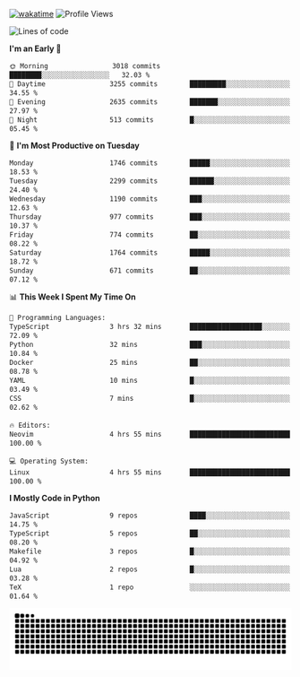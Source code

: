 [![wakatime](https://wakatime.com/badge/user/b920b284-3cde-4cd4-b72e-f7f22d050b16.svg)](https://wakatime.com/@b920b284-3cde-4cd4-b72e-f7f22d050b16)
![Profile Views](http://img.shields.io/badge/Profile%20Views-4586-blue)
<!--START_SECTION:waka-->
![Lines of code](https://img.shields.io/badge/From%20Hello%20World%20I%27ve%20Written-6.9%20million%20lines%20of%20code-blue)

**I'm an Early 🐤** 

```text
🌞 Morning                3018 commits        ████████░░░░░░░░░░░░░░░░░   32.03 % 
🌆 Daytime                3255 commits        █████████░░░░░░░░░░░░░░░░   34.55 % 
🌃 Evening                2635 commits        ███████░░░░░░░░░░░░░░░░░░   27.97 % 
🌙 Night                  513 commits         █░░░░░░░░░░░░░░░░░░░░░░░░   05.45 % 
```
📅 **I'm Most Productive on Tuesday** 

```text
Monday                   1746 commits        █████░░░░░░░░░░░░░░░░░░░░   18.53 % 
Tuesday                  2299 commits        ██████░░░░░░░░░░░░░░░░░░░   24.40 % 
Wednesday                1190 commits        ███░░░░░░░░░░░░░░░░░░░░░░   12.63 % 
Thursday                 977 commits         ███░░░░░░░░░░░░░░░░░░░░░░   10.37 % 
Friday                   774 commits         ██░░░░░░░░░░░░░░░░░░░░░░░   08.22 % 
Saturday                 1764 commits        █████░░░░░░░░░░░░░░░░░░░░   18.72 % 
Sunday                   671 commits         ██░░░░░░░░░░░░░░░░░░░░░░░   07.12 % 
```


📊 **This Week I Spent My Time On** 

```text
💬 Programming Languages: 
TypeScript               3 hrs 32 mins       ██████████████████░░░░░░░   72.09 % 
Python                   32 mins             ███░░░░░░░░░░░░░░░░░░░░░░   10.84 % 
Docker                   25 mins             ██░░░░░░░░░░░░░░░░░░░░░░░   08.78 % 
YAML                     10 mins             █░░░░░░░░░░░░░░░░░░░░░░░░   03.49 % 
CSS                      7 mins              █░░░░░░░░░░░░░░░░░░░░░░░░   02.62 % 

🔥 Editors: 
Neovim                   4 hrs 55 mins       █████████████████████████   100.00 % 

💻 Operating System: 
Linux                    4 hrs 55 mins       █████████████████████████   100.00 % 
```

**I Mostly Code in Python** 

```text
JavaScript               9 repos             ████░░░░░░░░░░░░░░░░░░░░░   14.75 % 
TypeScript               5 repos             ██░░░░░░░░░░░░░░░░░░░░░░░   08.20 % 
Makefile                 3 repos             █░░░░░░░░░░░░░░░░░░░░░░░░   04.92 % 
Lua                      2 repos             █░░░░░░░░░░░░░░░░░░░░░░░░   03.28 % 
TeX                      1 repo              ░░░░░░░░░░░░░░░░░░░░░░░░░   01.64 % 
```




<!--END_SECTION:waka-->
![Snake animation](https://raw.githubusercontent.com/timmypidashev/timmypidashev/main/commits.svg)
